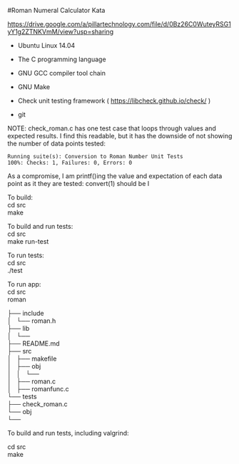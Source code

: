 #Roman Numeral Calculator Kata  

https://drive.google.com/a/pillartechnology.com/file/d/0Bz26C0WuteyRSG1yY1g2ZTNKVmM/view?usp=sharing  

- Ubuntu Linux 14.04

- The C programming language

- GNU GCC compiler tool chain

- GNU Make

- Check unit testing framework ( https://libcheck.github.io/check/ )

- git


NOTE: check_roman.c has one test case that loops through values and expected results.
I find this readable, but it has the downside of not showing the number of data points tested:

    Running suite(s): Conversion to Roman Number Unit Tests
    100%: Checks: 1, Failures: 0, Errors: 0

As a compromise, I am printf()ing the value and expectation of each data point as it they are tested:
   convert(1) should be I


To build:  
  cd src  
  make  

To build and run tests:  
  cd src  
  make run-test  

To run tests:  
  cd src  
  ./test  
  
To run app:  
  cd src  
  roman  
  
├── include  
│   └── roman.h  
├── lib  
│   └──  
├── README.md  
├── src  
│   ├── makefile  
│   ├── obj  
│   │   └──  
│   ├── roman.c  
│   ├── romanfunc.c  
└── tests  
    ├── check_roman.c  
    └── obj  
        └──  


To build and run tests, including valgrind:

  cd src  
  make  

